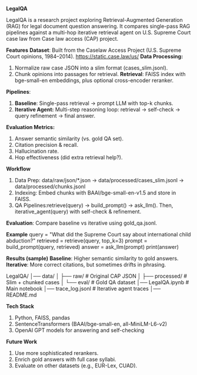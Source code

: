 **LegalQA**

LegalQA is a research project exploring Retrieval-Augmented Generation (RAG) for legal document question answering.
It compares single-pass RAG pipelines against a multi-hop iterative retrieval agent on U.S. Supreme Court case law from Case law access (CAP) project.

**Features**
**Dataset**: Built from the Caselaw Access Project (U.S. Supreme Court opinions, 1984–2014). https://static.case.law/us/
**Data Processing:**
1. Normalize raw case JSON into a slim format (cases_slim.jsonl).
2. Chunk opinions into passages for retrieval.
**Retrieval**: FAISS index with bge-small-en embeddings, plus optional cross-encoder reranker.

**Pipelines**:
1. **Baseline**: Single-pass retrieval → prompt LLM with top-k chunks.
2. **Iterative Agent:** Multi-step reasoning loop: retrieval → self-check → query refinement → final answer.

**Evaluation Metrics:**
1. Answer semantic similarity (vs. gold QA set).
2. Citation precision & recall.
3. Hallucination rate.
4. Hop effectiveness (did extra retrieval help?).

**Workflow**
1. Data Prep: data/raw/json/*.json  →  data/processed/cases_slim.jsonl  →  data/processed/chunks.jsonl
2. Indexing: Embed chunks with BAAI/bge-small-en-v1.5 and store in FAISS.
3. QA Pipelines:retrieve(query) → build_prompt() → ask_llm(). Then, iterative_agent(query) with self-check & refinement.

**Evaluation**: Compare baseline vs iterative using gold_qa.jsonl.

**Example**
query = "What did the Supreme Court say about international child abduction?"
retrieved = retrieve(query, top_k=3)
prompt = build_prompt(query, retrieved)
answer = ask_llm(prompt)
print(answer)

**Results (sample)**
**Baseline**: Higher semantic similarity to gold answers.
**Iterative**: More correct citations, but sometimes drifts in phrasing.

LegalQA/
│── data/
│   ├── raw/               # Original CAP JSON
│   ├── processed/         # Slim + chunked cases
│   └── eval/              # Gold QA dataset
│── LegalQA.ipynb          # Main notebook
│── trace_log.jsonl        # Iterative agent traces
│── README.md

**Tech Stack**
1. Python, FAISS, pandas
2. SentenceTransformers (BAAI/bge-small-en, all-MiniLM-L6-v2)
3. OpenAI GPT models for answering and self-checking

**Future Work**
1. Use more sophisticated rerankers.
2. Enrich gold answers with full case syllabi.
3. Evaluate on other datasets (e.g., EUR-Lex, CUAD).
